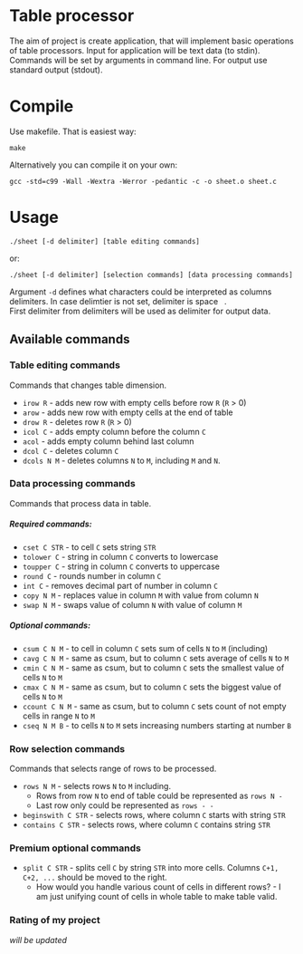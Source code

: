 # Table processor
The aim of project is create application, that will implement basic operations of table processors.
Input for application will be text data (to stdin). Commands will be set by arguments in command line.
For output use standard output (stdout).  

# Compile
Use makefile. That is easiest way:

    make
Alternatively you can compile it on your own:
 
    gcc -std=c99 -Wall -Wextra -Werror -pedantic -c -o sheet.o sheet.c

# Usage

    ./sheet [-d delimiter] [table editing commands]
or:

    ./sheet [-d delimiter] [selection commands] [data processing commands]

Argument `-d` defines what characters could be interpreted as columns delimiters.
In case delimtier is not set, delimiter is space ` `.  
First delimiter from delimiters will be used as delimiter for output data.


## Available commands
### Table editing commands
Commands that changes table dimension.
- `irow R` - adds new row with empty cells before row `R` (`R` > 0) 
- `arow` - adds new row with empty cells at the end of table
- `drow R` - deletes row `R` (`R` > 0)
- `icol C` - adds empty column before the column `C`
- `acol` - adds empty column behind last column
- `dcol C` - deletes column `C`
- `dcols N M` - deletes columns `N` to `M`, including `M` and `N`.

### Data processing commands
Commands that process data in table.
##### Required commands:
- `cset C STR` - to cell `C` sets string `STR` 
- `tolower C` - string in column `C` converts to lowercase
- `toupper C` - string in column `C` converts to uppercase
- `round C` - rounds number in column `C`
- `int C` - removes decimal part of number in column `C`  
- `copy N M` - replaces value in column `M` with value from column `N`   
- `swap N M` - swaps value of column `N` with value of column `M`

##### Optional commands:
- `csum C N M` - to cell in column `C` sets sum of cells `N` to `M` (including)
- `cavg C N M` - same as csum, but to column `C` sets average of cells `N` to `M`
- `cmin C N M` - same as csum, but to column `C` sets the smallest value of cells `N` to `M`  
- `cmax C N M` - same as csum, but to column `C` sets the biggest value of cells `N` to `M`
- `ccount C N M` - same as csum, but to column `C` sets count of not empty cells in range `N` to `M`
- `cseq N M B` - to cells `N` to `M` sets increasing numbers starting at number `B`   

### Row selection commands 
Commands that selects range of rows to be processed.
- `rows N M` - selects rows `N` to `M` including. 
    - Rows from row `N` to end of table could be represented as `rows N -`
    - Last row only could be represented as `rows - -`
- `beginswith C STR` - selects rows, where column `C` starts with string `STR`
- `contains C STR` - selects rows, where column `C` contains string `STR`
 
### Premium optional commands
- `split C STR` -  splits cell `C` by string `STR` into more cells. Columns `C+1, C+2, ...` should be moved to the right. 
    - How would you handle various count of cells in different rows? - I am just unifying count of cells in whole table to make table valid.
    
### Rating of my project 
*will be updated*